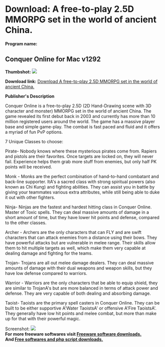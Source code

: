 # Download: A free-to-play 2.5D MMORPG set in the world of ancient China.

**Program name:**

## Conquer Online for Mac v1292

  
**Thumbshot:** ![](http://www.freewarefiles.com/screenshot/conqueronline5_md.jpg)   
  
**Download link:** [Download A free-to-play 2.5D MMORPG set in the world of ancient China.](http://freesoftwares.boysofts.com/Conquer-Online-for-Mac_program_92648.html)  
  


**Publisher's Description**  
  


Conquer Online is a free-to-play 2.5D (2D Hand-Drawing scene with 3D character and monster) MMORPG set in the world of ancient China. The game revealed its first debut back in 2003 and currently has more than 10 million registered users around the world. The game has a massive player base and simple game-play. The combat is fast paced and fluid and it offers a myriad of fun PvP options. 

7 Unique Classes to choose:

Pirate- Nobody knows where these mysterious pirates come from. Rapiers and pistols are their favorites. Once targets are locked on, they will never fail. Experience helps them grab more stuff from enemies, but only half PK points will be received. 

Monk - Monks are the perfect combination of hand-to-hand combatant and back-line supporter. ItA's a sacred class with strong spiritual powers (also known as Chi Kung) and fighting abilities. They can assist you in battle by giving your teammates various extra attributes, while still being able to duke it out with other fighters. 

Ninja- Ninjas are the fastest and hardest hitting class in Conquer Online. Master of Toxic spells. They can deal massive amounts of damage in a short amount of time, but they have lower hit points and defense, compared to the other classes. 

Archer - Archers are the only characters that can FLY and are swift characters that can attack enemies from a distance using their bows. They have powerful attacks but are vulnerable in melee range. Their skills allow them to hit multiple targets as well, which make them very capable at dealing damage and fighting for the teams. 

Trojan- Trojans are all out melee damage dealers. They can deal massive amounts of damage with their dual weapons and weapon skills, but they have low defense compared to warriors. 

Warrior - Warriors are the only characters that be able to equip shield, they are similar to TrojanA's but are more balanced in terms of attack power and defense. They are very capable of both dealing and absorbing damage. 

Taoist- Taoists are the primary spell casters in Conquer Online. They can be built to be either supportive A'Water TaoistsA' or offensive A'Fire TaoistsA'. They generally have low hit points and melee combat, but more than make up for that with their powerful magic.

  
  
Screenshot: ![](http://www.freewarefiles.com/screenshot/conqueronline5.jpg)   
**For more freeware softwares visit [Freeware software downloads.](http://freesoftwares.boysofts.com/)**   
**And [Free softwares and php script downloads.](http://www.boysofts.com/)**
